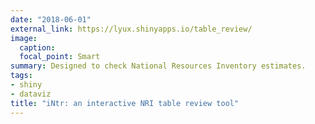 ```yaml
---
date: "2018-06-01"
external_link: https://lyux.shinyapps.io/table_review/
image:
  caption: 
  focal_point: Smart
summary: Designed to check National Resources Inventory estimates.
tags:
- shiny
- dataviz
title: "iNtr: an interactive NRI table review tool"
---
```

